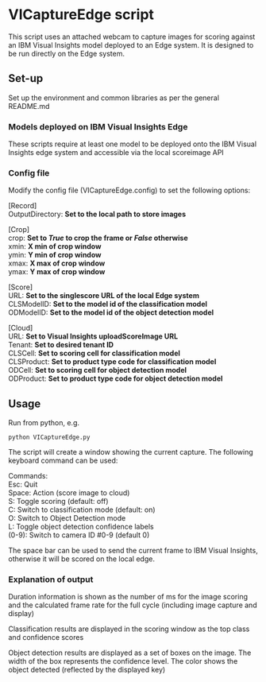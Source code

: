 # VICaptureEdge script

This script uses an attached webcam to capture images for scoring against an IBM Visual Insights model deployed to an Edge system.  It is designed to be run directly on the Edge system.

## Set-up

Set up the environment and common libraries as per the general README.md

### Models deployed on IBM Visual Insights Edge

These scripts require at least one model to be deployed onto the IBM Visual Insights edge system and accessible via the local scoreimage API



### Config file

Modify the config file (VICaptureEdge.config) to set the following options:

[Record]  
OutputDirectory: **Set to the local path to store images**  

[Crop]  
crop: **Set to _True_ to crop the frame or _False_ otherwise**  
xmin: **X min of crop window**  
ymin: **Y min of crop window**  
xmax: **X max of crop window**  
ymax: **Y max of crop window**  

[Score]  
URL: **Set to the singlescore URL of the local Edge system**  
CLSModelID: **Set to the model id of the classification model**  
ODModelID: **Set to the model id of the object detection model**  

[Cloud]  
URL: **Set to Visual Insights uploadScoreImage URL**  
Tenant: **Set to desired tenant ID**  
CLSCell: **Set to scoring cell for classification model**  
CLSProduct: **Set to product type code for classification model**  
ODCell: **Set to scoring cell for object detection model**  
ODProduct: **Set to product type code for object detection model**  

## Usage

Run from python, e.g.

`python VICaptureEdge.py`

The script will create a window showing the current capture.  The following keyboard command can be used:

Commands:  
Esc: Quit  
Space: Action (score image to cloud)  
S: Toggle scoring (default: off)  
C: Switch to classification mode (default: on)  
O: Switch to Object Detection mode  
L: Toggle object detection confidence labels  
(0-9): Switch to camera ID #0-9 (default 0)  

The space bar can be used to send the current frame to IBM Visual Insights, otherwise it will be scored on the local edge.

### Explanation of output

Duration information is shown as the number of ms for the image scoring and the calculated frame rate for the full cycle (including image capture and display)

Classification results are displayed in the scoring window as the top class and confidence scores

Object detection results are displayed as a set of boxes on the image.  The width of the box represents the confidence level.  The color shows the object detected (reflected by the displayed key)
